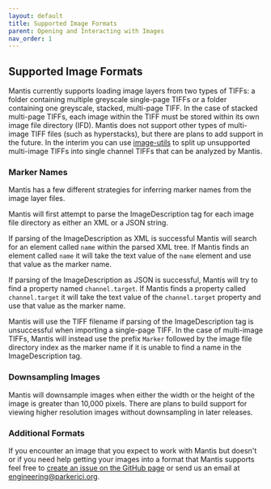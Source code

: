 ```yaml
---
layout: default
title: Supported Image Formats
parent: Opening and Interacting with Images
nav_order: 1
---
```


## Supported Image Formats

Mantis currently supports loading image layers from two types of TIFFs: a folder containing multiple greyscale single-page TIFFs or a folder containing one greyscale, stacked, multi-page TIFF. In the case of stacked multi-page TIFFs, each image within the TIFF must be stored within its own image file directory (IFD). Mantis does not support other types of multi-image TIFF files (such as hyperstacks), but there are plans to add support in the future. In the interim you can use [image-utils](https://github.com/ParkerICI/image-utils) to split up unsupported multi-image TIFFs into single channel TIFFs that can be analyzed by Mantis.

### Marker Names

Mantis has a few different strategies for inferring marker names from the image layer files.

Mantis will first attempt to parse the ImageDescription tag for each image file directory as either an XML or a JSON string.

If parsing of the ImageDescription as XML is successful Mantis will search for an element called `name` within the parsed XML tree. If Mantis finds an element called `name` it will take the text value of the `name` element and use that value as the marker name.

If parsing of the ImageDescription as JSON is successful, Mantis will try to find a property named `channel.target`. If Mantis finds a property called `channel.target` it will take the text value of the `channel.target` property and use that value as the marker name.

Mantis will use the TIFF filename if parsing of the ImageDescription tag is unsuccessful when importing a single-page TIFF. In the case of multi-image TIFFs, Mantis will instead use the prefix `Marker` followed by the image file directory index as the marker name if it is unable to find a name in the ImageDescription tag.

### Downsampling Images
Mantis will downsample images when either the width or the height of the image is greater than 10,000 pixels. There are plans to build support for viewing higher resolution images without downsampling in later releases.

### Additional Formats
If you encounter an image that you expect to work with Mantis but doesn't or if you need help getting your images into a format that Mantis supports feel free to [create an issue on the GitHub page](https://github.com/ParkerICI/mantis-viewer/issues) or send us an email at <engineering@parkerici.org>.